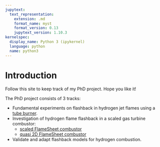 ```yaml
---
jupytext:
  text_representation:
    extension: .md
    format_name: myst
    format_version: 0.13
    jupytext_version: 1.10.3
kernelspec:
  display_name: Python 3 (ipykernel)
  language: python
  name: python3
---
```


# Introduction

Follow this site to keep track of my PhD project. Hope you like it! <br>

The PhD project consists of 3 tracks:
* Fundamental experiments on flashback in hydrogen jet flames using a [tube burner](projects/combustor_tube/experiment_1.md).
* Investigation of hydrogen flame flashback in a scaled gas turbine combustor:
  * [scaled FlameSheet combustor](projects/combustor_flamesheet_cyl/experiment_2.md)
  * [quasi 2D FlameSheet combustor](projects/combustor_flamesheet_2d/experiment_3.md)
* Validate and adapt flashback models for hydrogen combustion.



